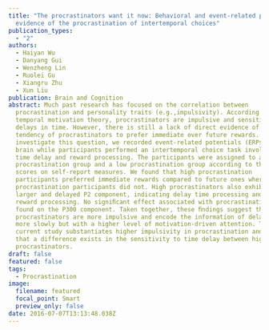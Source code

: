 ```yaml
---
title: "The procrastinators want it now: Behavioral and event-related potential
  evidence of the procrastination of intertemporal choices"
publication_types:
  - "2"
authors:
  - Haiyan Wu
  - Danyang Gui
  - Wenzheng Lin
  - Ruolei Gu
  - Xiangru Zhu
  - Xun Liu
publication: Brain and Cognition
abstract: Much past research has focused on the correlation between
  procrastination and personality traits (e.g.,impulsivity). According to the
  temporal motivation theory, procrastinators are impulsive and sensitive to
  delays in time. However, there is still a lack of direct evidence of the
  tendency of procrastinators to prefer immediate over future rewards. To
  investigate this question, we recorded event-related potentials (ERPs) in the
  brain while participants performed an intertemporal choice task involving both
  time delay and reward processing. The participants were assigned to a high
  procrastination group and a low procrastination group according to their
  scores on self-report measures. We found that high procrastination
  participants preferred immediate rewards compared to future ones whereas low
  procrastination participants did not. High procrastinators also exhibited a
  larger and delayed P2 component, indicating delay time processing and abnormal
  reward processing. No signiﬁcant effect associated with procrastination was
  found on the P300 component. Taken together, these ﬁndings suggest that high
  procrastinators are more impulsive and encode the information of delay time
  more slowly but with a higher level of motivation-driven attention. The
  current study substantiates higher impulsivity in procrastination and veriﬁes
  that a difference exists in the sensitivity to time delay between high and low
  procrastinators.
draft: false
featured: false
tags:
  - Procrastination
image:
  filename: featured
  focal_point: Smart
  preview_only: false
date: 2016-07-07T13:13:48.038Z
---
```

